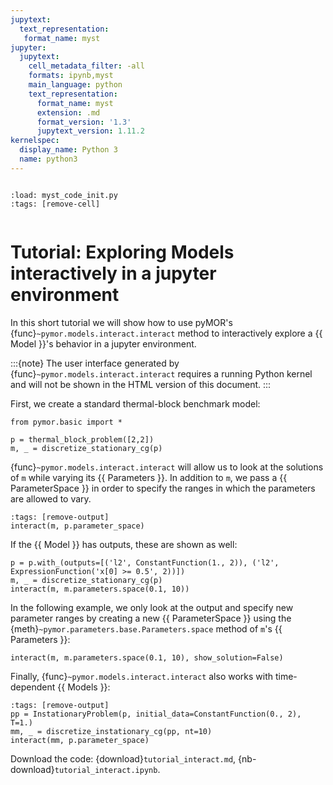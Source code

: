 ```yaml
---
jupytext:
  text_representation:
   format_name: myst
jupyter:
  jupytext:
    cell_metadata_filter: -all
    formats: ipynb,myst
    main_language: python
    text_representation:
      format_name: myst
      extension: .md
      format_version: '1.3'
      jupytext_version: 1.11.2
kernelspec:
  display_name: Python 3
  name: python3
---
```


```{try_on_binder}
```

```{code-cell}
:load: myst_code_init.py
:tags: [remove-cell]


```

# Tutorial: Exploring Models interactively in a jupyter environment

In this short tutorial we will show how to use pyMOR's {func}`~pymor.models.interact.interact`
method to interactively explore a {{ Model }}'s behavior in a jupyter environment.

:::{note}
The user interface generated by {func}`~pymor.models.interact.interact` requires a running
Python kernel and will not be shown in the HTML version of this document.
:::

First, we create a standard thermal-block benchmark model:

```{code-cell}
from pymor.basic import *

p = thermal_block_problem([2,2])
m, _ = discretize_stationary_cg(p)
```

{func}`~pymor.models.interact.interact` will allow us to look at the solutions of `m` while varying
its {{ Parameters }}.
In addition to `m`, we pass a {{ ParameterSpace }} in order to specify the ranges in which the
parameters are allowed to vary.

```{code-cell}
:tags: [remove-output]
interact(m, p.parameter_space)
```

If the {{ Model }} has outputs, these are shown as well:

```{code-cell}
p = p.with_(outputs=[('l2', ConstantFunction(1., 2)), ('l2', ExpressionFunction('x[0] >= 0.5', 2))])
m, _ = discretize_stationary_cg(p)
interact(m, m.parameters.space(0.1, 10))
```

In the following example, we only look at the output and specify new parameter ranges by creating a
new {{ ParameterSpace }} using the {meth}`~pymor.parameters.base.Parameters.space` method of `m`'s
{{ Parameters }}:

```{code-cell}
interact(m, m.parameters.space(0.1, 10), show_solution=False)
```

Finally, {func}`~pymor.models.interact.interact` also works with time-dependent {{ Models }}:

```{code-cell}
:tags: [remove-output]
pp = InstationaryProblem(p, initial_data=ConstantFunction(0., 2), T=1.)
mm, _ = discretize_instationary_cg(pp, nt=10)
interact(mm, p.parameter_space)
```

Download the code:
{download}`tutorial_interact.md`,
{nb-download}`tutorial_interact.ipynb`.

